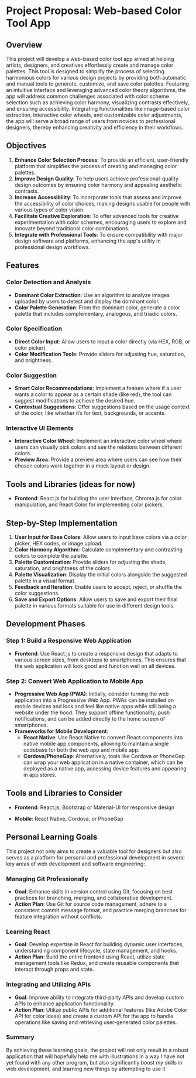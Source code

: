 # Project Proposal: Web-based Color Tool App

## Overview
This project will develop a web-based color tool app aimed at helping artists, designers, and creatives effortlessly create and manage color palettes. This tool is designed to simplify the process of selecting harmonious colors for various design projects by providing both automatic and manual tools to generate, customize, and save color palettes. Featuring an intuitive interface and leveraging advanced color theory algorithms, the app will address common challenges associated with color scheme selection such as achieving color harmony, visualizing contrasts effectively, and ensuring accessibility. Integrating functionalities like image-based color extraction, interactive color wheels, and customizable color adjustments, the app will serve a broad range of users from novices to professional designers, thereby enhancing creativity and efficiency in their workflows.

## Objectives
1. **Enhance Color Selection Process**: To provide an efficient, user-friendly platform that simplifies the process of creating and managing color palettes.
2. **Improve Design Quality**: To help users achieve professional-quality design outcomes by ensuring color harmony and appealing aesthetic contrasts.
3. **Increase Accessibility**: To incorporate tools that assess and improve the accessibility of color choices, making designs usable for people with various types of color vision.
4. **Facilitate Creative Exploration**: To offer advanced tools for creative experimentation with color schemes, encouraging users to explore and innovate beyond traditional color combinations.
5. **Integrate with Professional Tools**: To ensure compatibility with major design software and platforms, enhancing the app's utility in professional design workflows.

## Features
### Color Detection and Analysis
- **Dominant Color Extraction**: Use an algorithm to analyze images uploaded by users to detect and display the dominant color.
- **Color Palette Generation**: From the dominant color, generate a color palette that includes complementary, analogous, and triadic colors.

### Color Specification
- **Direct Color Input**: Allow users to input a color directly (via HEX, RGB, or color picker).
- **Color Modification Tools**: Provide sliders for adjusting hue, saturation, and brightness.

### Color Suggestion
- **Smart Color Recommendations**: Implement a feature where if a user wants a color to appear as a certain shade (like red), the tool can suggest modifications to achieve the desired hue.
- **Contextual Suggestions**: Offer suggestions based on the usage context of the color, like whether it’s for text, backgrounds, or accents.

### Interactive UI Elements
- **Interactive Color Wheel**: Implement an interactive color wheel where users can visually pick colors and see the relations between different colors.
- **Preview Area**: Provide a preview area where users can see how their chosen colors work together in a mock layout or design.

## Tools and Libraries (ideas for now)
- **Frontend**: React.js for building the user interface, Chroma.js for color manipulation, and React Color for implementing color pickers.
<!--- **Backend**: Node.js with Express for server-side logic.-->
<!--- **Libraries**: Color Thief for color extraction from images, Redux for state management, Axios for HTTP requests, DropzoneJS for drag-and-drop file upload interface, Pica for resizing images in the browser.-->
<!--- **Accessibility and Validation**: React-axe for accessibility checks, Joi for data validation.-->
<!--- **Animation and Interaction**: Framer Motion for animations, Lottie for integrating high-quality animations.-->

## Step-by-Step Implementation
1. **User Input for Base Colors**: Allow users to input base colors via a color picker, HEX codes, or image upload.
2. **Color Harmony Algorithm**: Calculate complementary and contrasting colors to complete the palette.
3. **Palette Customization**: Provide sliders for adjusting the shade, saturation, and brightness of the colors.
4. **Palette Visualization**: Display the initial colors alongside the suggested palette in a visual format.
5. **Feedback and Iteration**: Enable users to accept, reject, or shuffle the color suggestions.
6. **Save and Export Options**: Allow users to save and export their final palette in various formats suitable for use in different design tools.

## Development Phases
### Step 1: Build a Responsive Web Application

-   **Frontend**: Use React.js to create a responsive design that adapts to various screen sizes, from desktops to smartphones. This ensures that the web application will look good and function well on all devices.
<!---   **Backend**: Node.js with Express can serve as the backend, handling API requests and integrating with databases or other services as needed.-->
<!---   **Database**: MongoDB can be a good choice for flexible data storage, especially if the app involves user customization and saving color palettes.-->

### Step 2: Convert Web Application to Mobile App

-   **Progressive Web App (PWA)**: Initially, consider turning the web application into a Progressive Web App. PWAs can be installed on mobile devices and look and feel like native apps while still being a website under the hood. They support offline functionality, push notifications, and can be added directly to the home screen of smartphones.
-   **Frameworks for Mobile Development**:
    -   **React Native**: Use React Native to convert React components into native mobile app components, allowing to maintain a single codebase for both the web app and mobile app.
    -   **Cordova/PhoneGap**: Alternatively, tools like Cordova or PhoneGap can wrap your web application in a native container, which can be deployed as a native app, accessing device features and appearing in app stores.


## Tools and Libraries to Consider

-   **Frontend**: React.js, Bootstrap or Material-UI for responsive design
<!---   **Backend**: Node.js, Express-->
<!---   **APIs**: RESTful services-->
<!---   **Database**: MongoDB-->
-   **Mobile**: React Native, Cordova, or PhoneGap

## Personal Learning Goals

This project not only aims to create a valuable tool for designers but also serves as a platform for personal and professional development in several key areas of web development and software engineering:

<!--### Using Node.js and JavaScript Libraries-->
<!--- **Goal**: Gain deeper practical experience in backend development using Node.js, understanding its asynchronous programming model and event-driven architecture.-->
<!--- **Action Plan**: Implement the server-side logic using Node.js, and integrate various JavaScript libraries for specific features like color manipulation (Chroma.js) and image processing (Color Thief).-->

### Managing Git Professionally
- **Goal**: Enhance skills in version control using Git, focusing on best practices for branching, merging, and collaborative development.
- **Action Plan**: Use Git for source code management, adhere to a consistent commit message format, and practice merging branches for feature integration without conflicts.

### Learning React
- **Goal**: Develop expertise in React for building dynamic user interfaces, understanding component lifecycle, state management, and hooks.
- **Action Plan**: Build the entire frontend using React, utilize state management tools like Redux, and create reusable components that interact through props and state.

### Integrating and Utilizing APIs
- **Goal**: Improve ability to integrate third-party APIs and develop custom APIs to enhance application functionality.
- **Action Plan**: Utilize public APIs for additional features (like Adobe Color API for color ideas) and create a custom API for the app to handle operations like saving and retrieving user-generated color palettes.

### Summary
By achieving these learning goals, the project will not only result in a robust application that will hopefully help me with illustrations in a way I have not yet found with any other program, but also significantly boost my skills in web development, and learning new things by attempting to use it


